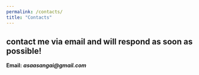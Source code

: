 ```yaml
---
permalink: /contacts/
title: "Contacts"
---
```

contact me via email and will respond as soon as possible!
---
**Email:** **_asaasangai@gmail.com_**
